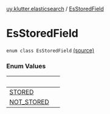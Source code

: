 [uy.klutter.elasticsearch](../index.md) / [EsStoredField](.)


# EsStoredField
`enum class EsStoredField` [(source)](https://github.com/kohesive/klutter/blob/master/elasticsearch-jdk7/src/main/kotlin/uy/klutter/elasticsearch/Mappings.kt#L14)



### Enum Values

|&nbsp;|&nbsp;|
|---|---|
| [STORED](-s-t-o-r-e-d.md) |  |
| [NOT_STORED](-n-o-t_-s-t-o-r-e-d.md) |  |
